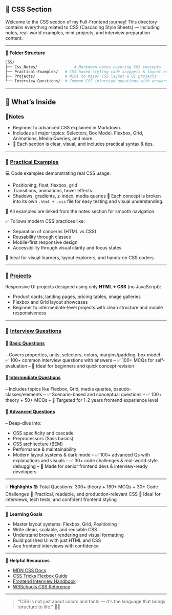 ## 🌈 **CSS Section**
Welcome to the CSS section of my Full-Frontend journey!
This directory contains everything related to CSS (Cascading Style Sheets) — including notes, real-world examples, mini-projects, and interview preparation content.

---

📁 **Folder Structure**

```bash
CSS/
├── Css_Notes/                # Markdown notes covering CSS concepts
├── Practical-Examples/   # CSS-based styling code snippets & layout experiments
├── Projects/             # Mini to major CSS layout & UI projects
└── Interview-Questions/  # Common CSS interview questions with answers
```

---

## 📘 **What’s Inside**

### 🔹[Notes](./Notes/Css_Notes.md)

* Beginner to advanced CSS explained in Markdown.
* Includes all major topics: Selectors, Box Model, Flexbox, Grid, Animations, Media Queries, and more.
* 📌 Each section is clear, visual, and includes practical syntax & tips.

---

### 🔹 [Practical Examples](./Practical-Examples/)

💻 Code examples demonstrating real CSS usage:

* Positioning, float, flexbox, grid
* Transitions, animations, hover effects
* Shadows, gradients, z-index, media queries
  📂 Each concept is broken into its own `.html + .css` file for easy testing and visual understanding.

🔗 All examples are linked from the notes section for smooth navigation.

✅ Follows modern CSS practices like:

* Separation of concerns (HTML vs CSS)
* Reusability through classes
* Mobile-first responsive design
* Accessibility through visual clarity and focus states

🌟 Ideal for visual learners, layout explorers, and hands-on CSS coders.

---

### 🔹 [Projects](./Projects/)

Responsive UI projects designed using only **HTML + CSS** (no JavaScript):

* Product cards, landing pages, pricing tables, image galleries
* Flexbox and Grid layout showcases
* Beginner to intermediate-level projects with clean structure and mobile responsiveness

---

### 🔹 [Interview Questions](./Interview-Questions/)

#### 📗 [Basic Questions](./Interview-Questions/Basic_Css_Questios.md)

– Covers properties, units, selectors, colors, margins/padding, box model
– ✅ 100+ common interview questions with answers
– ✅ 100+ MCQs for self-evaluation
– 🎯 Ideal for beginners and quick concept revision

#### 📘 [Intermediate Questions](./Interview-Questions/Intermediate_Css_Questions.md)

– Includes topics like Flexbox, Grid, media queries, pseudo-classes/elements
– ✅ Scenario-based and conceptual questions
– ✅ 100+ theory + 50+ MCQs
– 🎯 Targeted for 1-2 years frontend experience level

#### 📙 [Advanced Questions](./Interview-Questions/Advance_Css_Questions.md)

– Deep-dive into:

* CSS specificity and cascade
* Preprocessors (Sass basics)
* CSS architecture (BEM)
* Performance & maintainability
* Modern layout systems & dark mode
  – ✅ 100+ advanced Qs with explanations and visuals
  – ✅ 30+ code challenges & real-world style debugging
  – 🎯 Made for senior frontend devs & interview-ready developers

---

💡 **Highlights**
📚 Total Questions: 300+ theory + 180+ MCQs + 30+ Code Challenges
📌 Practical, readable, and production-relevant CSS
🧠 Ideal for interviews, tech tests, and confident frontend styling

---

🎯 **Learning Goals**

* Master layout systems: Flexbox, Grid, Positioning
* Write clean, scalable, and reusable CSS
* Understand browser rendering and visual formatting
* Build polished UI with just HTML and CSS
* Ace frontend interviews with confidence

---

🔗 **Helpful Resources**

* [MDN CSS Docs](https://developer.mozilla.org/en-US/docs/Web/CSS)
* [CSS Tricks Flexbox Guide](https://css-tricks.com/snippets/css/a-guide-to-flexbox/)
* [Frontend Interview Handbook](https://frontendinterviewhandbook.com/)
* [W3Schools CSS Reference](https://www.w3schools.com/cssref/)

---

> “CSS is not just about colors and fonts — it's the language that brings structure to life.” 🎨✨

